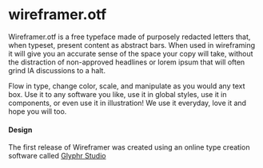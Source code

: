 # wireframer.otf

Wireframer.otf is a free typeface made of purposely redacted letters that, when typeset, present content as abstract bars. When used in wireframing it will give you an accurate sense of the space your copy will take, without the distraction of non-approved headlines or lorem ipsum that will often grind IA discussions to a halt.

Flow in type, change color, scale, and manipulate as you would any text box. Use it to any software you like, use it in global styles, use it in components, or even use it in illustration! We use it everyday, love it and hope you will too.

#### Design

The first release of Wireframer was created using an online type creation software called [Glyphr Studio](https://www.glyphrstudio.com/online/)
